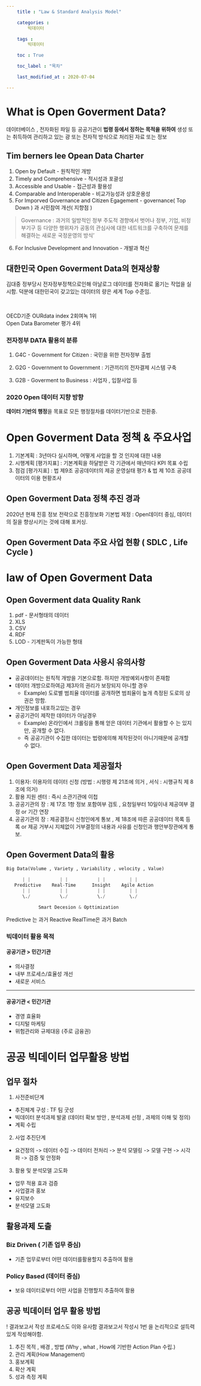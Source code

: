 ```yaml
---
    title : "Law & Standard Analysis Model"

    categories : 
        빅데이터   

    tags :
        빅데이터

    toc : True

    toc_label : "목차"        

    last_modified_at : 2020-07-04

---
```


# What is Open Goverment Data?

데이터베이스 , 전자화된 파일 등 공공기관이 **법령 등에서 정하는 목적을 위하여** 생성 또는 취득하여 관리하고 있는 광 또는 전자적 방식으로 처리된 자료 또는 정보

## Tim berners lee Opean Data Charter 
1. Open by Default - 원칙적인 개방
2. Timely and Comprehensive - 적시성과 포괄성
3. Accessible and Usable - 접근성과 활용성
4. Comparable and Interoperable - 비교가능성과 상호운용성
5. For Imporved Governance and Citizen Egagement - governance( Top Down ) 과 시민참여 개선( 지향점 )
> Governance : 과거의 일방적인 정부 주도적 경향에서 벗어나 정부, 기업, 비정부기구 등 다양한 행위자가 공동의 관심사에 대한 네트워크를 구축하여 문제를 해결하는 새로운 국정운영의 방식’
 6. For Inclusive Development and Innovation - 개발과 혁신
 
 ## 대한민국 Open Goverment Data의 현재상황

 김대중 정부당시 전자정부정책으로인해 아날로그 데이터를 전자화로 옮기는 작업을 실시함. 덕분에 대한민국이 갖고있는 데이터의 량은 세계 Top 수준임.

</br>

OECD기준 OURdata index 2회여녹 1위
</br>Open Data Barometer 평가 4위 

### 전자정부 DATA 활용의 분류

1. G4C - Government for Citizen : 국민을 위한 전자정부 출범

2. G2G - Government to Government : 기관끼리의 전자결제 시스템 구축

3. G2B - Goverment to Business : 사업자 , 입찰사업 등

### 2020 Open 데이터 지향 방향

**데이터 기반의 행정**을 목표로 모든 행정절차를 데이터기반으로 전환중.

# Open Goverment Data 정책 & 주요사업

1. 기본계획 : 3년마다 실시하며, 어떻게 사업을 할 것 인지에 대한 내용
2. 시행계획 [평가지표] : 기본계획을 하달받은 각 기관에서 매년마다 KPI 목표 수립
3. 점검 [평가지표] : 법 제9조 공공데이터의 제공 운영실태 평가 & 법 제 10조 공공데이터의 이용 현황조사

## Open Goverment Data 정책 추진 경과
2020년 현재 진흥 정보 전략으로 진흥정보화 기본법 제정 : Open데이터 중심, 데이터의 질을 향상시키는 것에 대해 포커싱.

## Open Goverment Data 주요 사업 현황 ( SDLC , Life Cycle )


# law of Open Goverment Data
 
 ## Open Goverment data Quality Rank
  1. pdf - 문서형태의 데이터 
  2. XLS 
  3. CSV
  4. RDF
  5. LOD - 기계판독이 가능한 형태

  ## Open Goverment Data 사용시 유의사항
  * 공공데이터는 원칙적 개방을 기본으로함. 하지만 개방예외사항이 존재함
  * 데이터 개방으로하여금 제3자의 권리가 보장되지 아니할 경우 
    * Example) 도로별 범죄율 데이터를 공개하면 범죄율이 높개 측정된 도로의 상권은 망함.
  * 개인정보를 내포하고있는 경우
  * 공공기관이 제작한 데이터가 아닐경우
    * Example) 온라인에서 크롤링을 통해 얻은 데이터 기관에서 활용할 수 는 있지만, 공개할 수 없다.
    * 즉 공공기관이 수집한 데이터는 법령에의해 제작된것이 아니기때문에 공개할 수 없다.
  
  ## Open Goverment Data 제공절차 
  1. 이용자: 이용자의 데이터 신청 (방법 : 시행령 제 21조에 의거 , 서식 : 시행규칙 제 8조에 의거)
  2. 활용 지원 센터 : 즉시 소관기관에 이첩
  3. 공공기관의 장 : 제  17조 1항 정보 포함여부 검토 , 요청일부터 10일이내 제공여부 결정 or 기간 연장
  4. 공공기관의 장 : 제공결정시 신청인에게 통보 , 제 18조에 따른 공공데이터 목록 등록 or 제공 거부시 지체없이 거부결정의 내용과 사유를 신청인과 행안부장관에게 통보.

  ## Open Goverment Data의 활용

  ```python
Big Data(Volume , Variety , Variability , velocity , Value) 

        | |           | |           | |         | |
     Predictive    Real-Time      Insight    Agile Action
        | |           | |           | |         | |
        \./           \./           \./         \./

              Smart Decesion & Opttimization 
```
Predictive 는 과거 Reactive
RealTime은 과거 Batch 

  ### 빅데이터 활용 목적
  #### 공공기관 > 민간기관
  * 의사결정
  * 내부 프로세스/효율성 개선
  * 새로운 서비스 
  ---
  #### 공공기관 < 민간기관
  * 경영 효율화
  * 디지털 마케팅
  * 위험관리와 규제대응 (주로 금융권)

# 공공 빅데이터 업무활용 방법
## 업무 절차
1. 사전준비단계  
  * 추진체계 구성 : TF 팀 굿성
  * 빅데이터 분석과제 발굴 (데이터 확보 방안 , 분석과제 선정 , 과제의 이해 및 정의)
  * 계획 수립
2. 사업 추진단계 
  * 요건정의 -> 데이터 수집 -> 데이터 전처리 -> 분석 모델링 -> 모델 구현 -> 시각화 -> 검증 및 안정화
3. 활용 및 분석모델 고도화
* 업무 적용 효과 검증
* 사업결과 홍보
* 유지보수
* 분석모델 고도화
## 활용과제 도출 
### Biz Driven ( 기존 업무 중심)
* 기존 업무로부터 어떤 데이터를활용할지 추출하여 활용
### Policy Based (데이터 중심)
* 보유 데이터로부터 어떤 사업을 진행할지 추출하여 활용

## 공공 빅데이터 업무 활용 방법
! 결과보고서 작성 프로세스도 이와 유사함 결과보고서 작성시 1번 을 논리적으로 설득력있게 작성해야함.
1. 추진 목적 , 배경 , 방법 (Why , what , How에 기반한 Action Plan 수립.)
2. 관리 계획(How Management)
3. 홍보계획
4. 확산 계획
5. 성과 측정 계획
